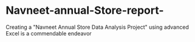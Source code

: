 # Navneet-annual-Store-report-
Creating a "Navneet Annual Store Data Analysis Project" using advanced Excel is a commendable endeavor
